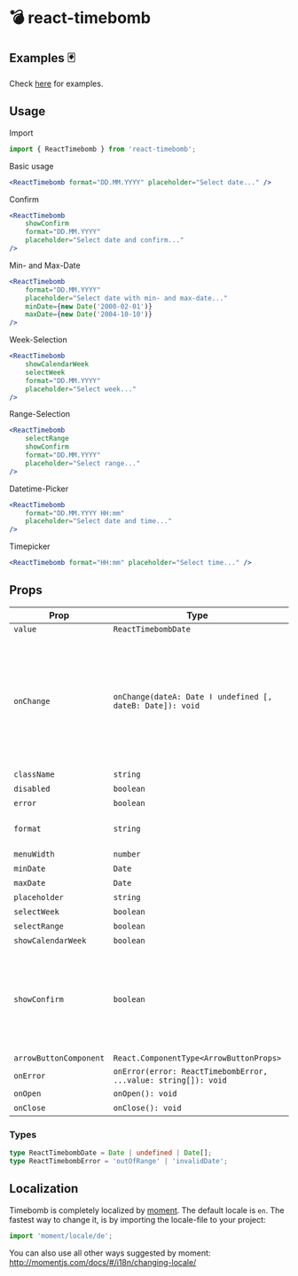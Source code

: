 # 💣 react-timebomb

## Examples 🃏

Check [here](https://rawgit.com/misantronic/react-timebomb/master/examples/dist/index.html) for examples.

## Usage

Import

```js
import { ReactTimebomb } from 'react-timebomb';
```

Basic usage

```jsx
<ReactTimebomb format="DD.MM.YYYY" placeholder="Select date..." />
```

Confirm

```jsx
<ReactTimebomb
    showConfirm
    format="DD.MM.YYYY"
    placeholder="Select date and confirm..."
/>
```

Min- and Max-Date

```jsx
<ReactTimebomb
    format="DD.MM.YYYY"
    placeholder="Select date with min- and max-date..."
    minDate={new Date('2000-02-01')}
    maxDate={new Date('2004-10-10')}
/>
```

Week-Selection

```jsx
<ReactTimebomb
    showCalendarWeek
    selectWeek
    format="DD.MM.YYYY"
    placeholder="Select week..."
/>
```

Range-Selection

```jsx
<ReactTimebomb
    selectRange
    showConfirm
    format="DD.MM.YYYY"
    placeholder="Select range..."
/>
```

Datetime-Picker

```jsx
<ReactTimebomb
    format="DD.MM.YYYY HH:mm"
    placeholder="Select date and time..."
/>
```

Timepicker

```jsx
<ReactTimebomb format="HH:mm" placeholder="Select time..." />
```

## Props

| Prop                   | Type                                                           | optional | default      |                                                                                                               |
| ---------------------- | -------------------------------------------------------------- | :------: | ------------ | ------------------------------------------------------------------------------------------------------------- |
| `value`                | `ReactTimebombDate`                                            |          |              |                                                                                                               |
| `onChange`             | `onChange(dateA: Date ǀ undefined [, dateB: Date]): void`      |          |              | Passes the changed date as first param. When `selectRange` or `selectWeek` isset, two date-params are passed. |
| `className`            | `string`                                                       |    x     |              |                                                                                                               |
| `disabled`             | `boolean`                                                      |    x     |              |                                                                                                               |
| `error`                | `boolean`                                                      |    x     |              |                                                                                                               |
| `format`               | `string`                                                       |    x     | 'YYYY-MM-DD' |                                                                                                               |
| `menuWidth`            | `number`                                                       |    x     |              |                                                                                                               |
| `minDate`              | `Date`                                                         |    x     |              |                                                                                                               |
| `maxDate`              | `Date`                                                         |    x     |              |                                                                                                               |
| `placeholder`          | `string`                                                       |    x     |              |                                                                                                               |
| `selectWeek`           | `boolean`                                                      |    x     |              |                                                                                                               |
| `selectRange`          | `boolean`                                                      |    x     |              |                                                                                                               |
| `showCalendarWeek`     | `boolean`                                                      |    x     |              |                                                                                                               |
| `showConfirm`          | `boolean`                                                      |    x     |              | Displays a confirm-button. Submits the date when confirming via button or pressing enter.                     |
| `arrowButtonComponent` | `React.ComponentType<ArrowButtonProps>`                        |    x     |              |                                                                                                               |
| `onError`              | `onError(error: ReactTimebombError, ...value: string[]): void` |    x     |              |                                                                                                               |
| `onOpen`               | `onOpen(): void`                                               |    x     |              |                                                                                                               |
| `onClose`              | `onClose(): void`                                              |    x     |              |                                                                                                               |

### Types

```ts
type ReactTimebombDate = Date | undefined | Date[];
type ReactTimebombError = 'outOfRange' | 'invalidDate';
```

## Localization

Timebomb is completely localized by [moment](http://momentjs.com/docs/#/i18n/changing-locale/).
The default locale is `en`. The fastest way to change it, is by importing the locale-file to your project:

```js
import 'moment/locale/de';
```

You can also use all other ways suggested by moment:
http://momentjs.com/docs/#/i18n/changing-locale/
